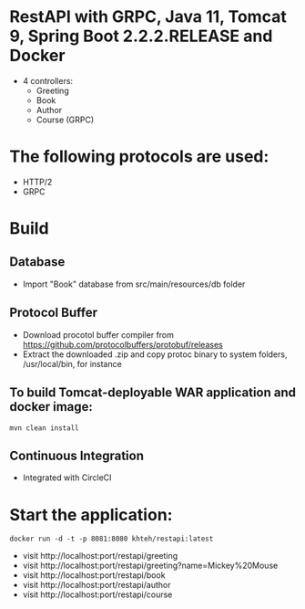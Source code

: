 # RestAPI with GRPC, Java 11, Tomcat 9, Spring Boot 2.2.2.RELEASE and Docker
* 4 controllers:
  - Greeting
  - Book
  - Author
  - Course (GRPC)

# The following protocols are used:
* HTTP/2
* GRPC
  
# Build
## Database
* Import "Book" database from src/main/resources/db folder

## Protocol Buffer
* Download procotol buffer compiler from https://github.com/protocolbuffers/protobuf/releases
* Extract the downloaded .zip and copy protoc binary to system folders, /usr/local/bin, for instance

## To build Tomcat-deployable WAR application and docker image:
`mvn clean install`

## Continuous Integration
* Integrated with CircleCI

# Start the application:
`docker run -d -t -p 8081:8080 khteh/restapi:latest`

* visit http://localhost:port/restapi/greeting
* visit http://localhost:port/restapi/greeting?name=Mickey%20Mouse
* visit http://localhost:port/restapi/book
* visit http://localhost:port/restapi/author
* visit http://localhost:port/restapi/course
